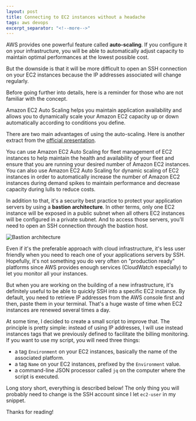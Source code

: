 ```yaml
---
layout: post
title: Connecting to EC2 instances without a headache
tags: aws devops
excerpt_separator: "<!--more-->"
---
```


AWS provides one powerful feature called **auto-scaling**. If you configure it on your infrastructure, you will be
able to automatically adjust capacity to maintain optimal performances at the lowest possible cost.

But the downside is that it will be more difficult to open an SSH connection on your EC2 instances because the IP
addresses associated will change regularly.

<!--more-->

Before going further into details, here is a reminder for those who are not familiar with the concept.

<div class="message">Amazon EC2 Auto Scaling helps you maintain application availability and allows you to dynamically
scale your Amazon EC2 capacity up or down automatically according to conditions you define.</div>

There are two main advantages of using the auto-scaling. Here is another extract from the
[official presentation](https://aws.amazon.com/ec2/autoscaling/).

<div class="message">
You can use Amazon EC2 Auto Scaling for fleet management of EC2 instances to help maintain the health and availability
of your fleet and ensure that you are running your desired number of Amazon EC2 instances.
</div>

<div class="message">
You can also use Amazon EC2 Auto Scaling for dynamic scaling of EC2 instances in order to automatically increase the
number of Amazon EC2 instances during demand spikes to maintain performance and decrease capacity during lulls to
reduce costs.
</div>

In addition to that, it's a security best practice to protect your application servers by using a
**bastion architecture**. In other terms, only one EC2 instance will be exposed in a public subnet when all others EC2
instances will be configured in a private subnet. And to access those servers, you'll need to open an SSH connection
through the bastion host.

<img src="{{ '/public/img/bastion_architecture.png' | absolute_url }}" alt="Bastion architecture"/>

Even if it's the preferable approach with cloud infrastructure, it's less user friendly when you need to reach one of
your applications servers by SSH. Hopefully, it's not something you do very often on "production ready" platforms since
AWS provides enough services (CloudWatch especially) to let you monitor all your instances.

But when you are working on the building of a new infrastructure, it's definitely useful to be able to quickly
SSH into a specific EC2 instance. By default, you need to retrieve IP addresses from the AWS console first and then,
paste them in your terminal. That's a huge waste of time when EC2 instances are renewed several times a day.

At some time, I decided to create a small script to improve that. The principle is pretty simple: instead of using IP
addresses, I will use instead instances tags that we previously defined to facilitate the billing monitoring. If you
want to use my script, you will need three things:
* a tag `Environment` on your EC2 instances, basically the name of the associated platform.
* a tag `Name` on your EC2 instances, prefixed by the `Environment` value.
* a command-line JSON processor called `jq` on the computer where the script is executed.

Long story short, everything is described below!
The only thing you will probably need to change is the SSH account since I let `ec2-user` in my snippet.

<script src="https://gist.github.com/ajardin/d28c36993f56fd6d10b9287afc39b8b2.js?file=aws-connect.sh"></script>

Thanks for reading!
